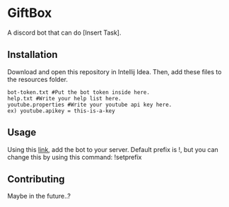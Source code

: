 # GiftBox

A discord bot that can do [Insert Task].

## Installation

Download and open this repository in Intellij Idea.
Then, add these files to the resources folder.

```
bot-token.txt #Put the bot token inside here.
help.txt #Write your help list here.
youtube.properties #Write your youtube api key here. 
ex) youtube.apikey = this-is-a-key
```

## Usage

Using this [link](https://discord.com/api/oauth2/authorize?client_id=832183289334726656&permissions=8&scope=bot), add the bot to your server.
Default prefix is !, but you can change this by using this command: !setprefix


## Contributing
Maybe in the future..?
